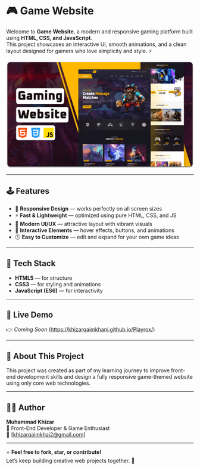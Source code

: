 # 🎮 Game Website

Welcome to **Game Website**, a modern and responsive gaming platform built using **HTML, CSS, and JavaScript**.  
This project showcases an interactive UI, smooth animations, and a clean layout designed for gamers who love simplicity and style. ⚡  

![My Logo](desktop.png)

---

## 🕹️ Features

- 🎯 **Responsive Design** — works perfectly on all screen sizes  
- ⚡ **Fast & Lightweight** — optimized using pure HTML, CSS, and JS  
- 🎨 **Modern UI/UX** — attractive layout with vibrant visuals  
- 🧩 **Interactive Elements** — hover effects, buttons, and animations  
- 🕓 **Easy to Customize** — edit and expand for your own game ideas  

---

## 🧠 Tech Stack

- **HTML5** — for structure  
- **CSS3** — for styling and animations  
- **JavaScript (ES6)** — for interactivity  

---

## 🚀 Live Demo

👉 *Coming Soon* (https://khizarqaimkhani.github.io/Playrox/)

---

## 💬 About This Project

This project was created as part of my learning journey to improve front-end development skills and design a fully responsive game-themed website using only core web technologies.

---

## 🧑‍💻 Author

**Muhammad Khizar**  
💼 Front-End Developer & Game Enthusiast  
📧 [khizarqaimkhai2@gmail.com]  

---

⭐ **Feel free to fork, star, or contribute!**  
Let’s keep building creative web projects together. 🚀
